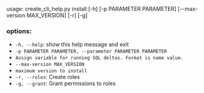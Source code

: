 usage: create_cli_help.py install [-h] [-p PARAMETER PARAMETER] [--max-version MAX_VERSION] [-r] [-g]

### options:
- `-h, --help`: show this help message and exit
- `-p PARAMETER PARAMETER, --parameter PARAMETER PARAMETER`
- `Assign variable for running SQL deltas. Format is name value.`
- `--max-version MAX_VERSION`
- `maximum version to install`
- `-r, --roles`: Create roles
- `-g, --grant`: Grant permissions to roles
